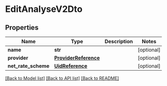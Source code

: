 # EditAnalyseV2Dto

## Properties
Name | Type | Description | Notes
------------ | ------------- | ------------- | -------------
**name** | **str** |  | [optional] 
**provider** | [**ProviderReference**](ProviderReference.md) |  | [optional] 
**net_rate_scheme** | [**UidReference**](UidReference.md) |  | [optional] 

[[Back to Model list]](../README.md#documentation-for-models) [[Back to API list]](../README.md#documentation-for-api-endpoints) [[Back to README]](../README.md)

